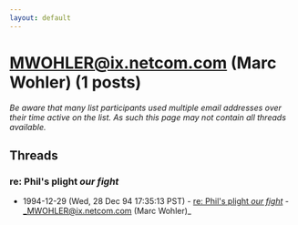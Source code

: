 ```yaml
---
layout: default
---
```


# MWOHLER@ix.netcom.com (Marc Wohler) (1 posts)

_Be aware that many list participants used multiple email addresses over their time active on the list. As such this page may not contain all threads available._

## Threads

### re: Phil's plight *our fight*
+ 1994-12-29 (Wed, 28 Dec 94 17:35:13 PST) - [re: Phil's plight *our fight*](/archive/1994/12/67bd6af9a929ee6f5e8f0ee389e3206785d51738a61020123d447f8e60a70736) - _MWOHLER@ix.netcom.com (Marc Wohler)_

